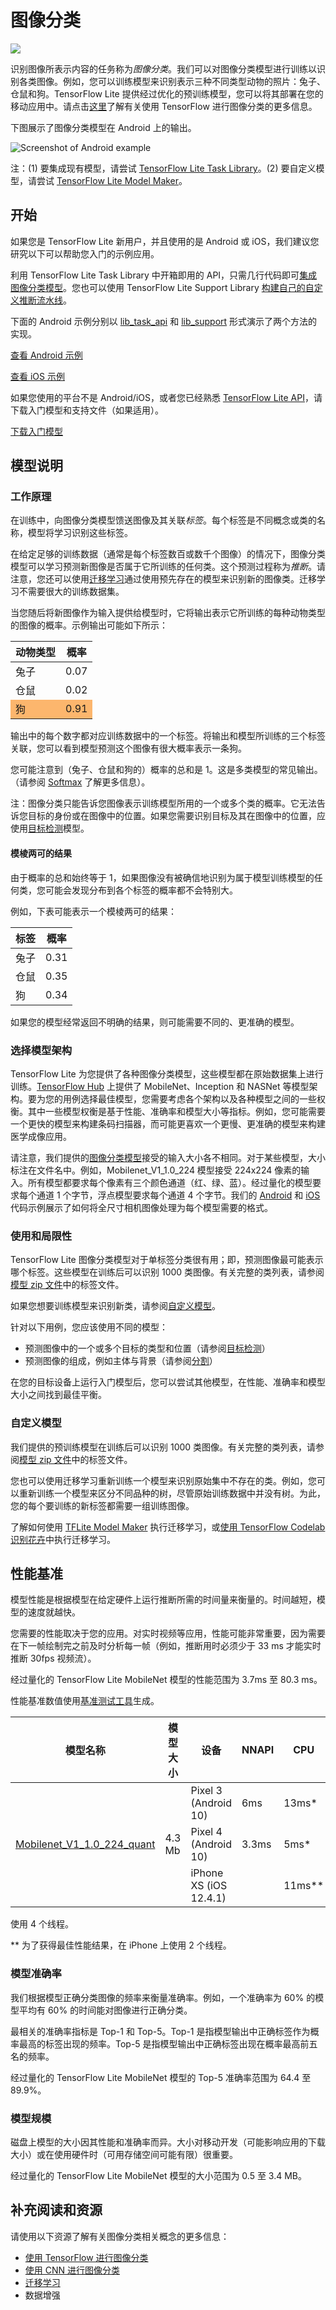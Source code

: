 # 图像分类

<img src="../images/image.png" class="attempt-right">

识别图像所表示内容的任务称为*图像分类*。我们可以对图像分类模型进行训练以识别各类图像。例如，您可以训练模型来识别表示三种不同类型动物的照片：兔子、仓鼠和狗。TensorFlow Lite 提供经过优化的预训练模型，您可以将其部署在您的移动应用中。请点击[这里](https://www.tensorflow.org/tutorials/images/classification)了解有关使用 TensorFlow 进行图像分类的更多信息。

下图展示了图像分类模型在 Android 上的输出。

<img src="https://github.com/tensorflow/docs-l10n/blob/master/site/zh-cn/lite/examples/image_classification/images/android_banana.png?raw=true" alt="Screenshot of Android example" class="">

注：(1) 要集成现有模型，请尝试 [TensorFlow Lite Task Library](https://www.tensorflow.org/lite/inference_with_metadata/task_library/image_classifier)。(2) 要自定义模型，请尝试 [TensorFlow Lite Model Maker](https://www.tensorflow.org/lite/models/modify/model_maker/image_classification)。

## 开始

如果您是 TensorFlow Lite 新用户，并且使用的是 Android 或 iOS，我们建议您研究以下可以帮助您入门的示例应用。

利用 TensorFlow Lite Task Library 中开箱即用的 API，只需几行代码即可[集成图像分类模型](../../inference_with_metadata/task_library/image_classifier)。您也可以使用 TensorFlow Lite Support Library [构建自己的自定义推断流水线](../../inference_with_metadata/lite_support)。

下面的 Android 示例分别以 [lib_task_api](https://github.com/tensorflow/examples/tree/master/lite/examples/image_classification/android/lib_task_api) 和 [lib_support](https://github.com/tensorflow/examples/tree/master/lite/examples/image_classification/android/lib_support) 形式演示了两个方法的实现。

<a class="button button-primary" href="https://github.com/tensorflow/examples/tree/master/lite/examples/image_classification/android">查看 Android 示例</a>

<a class="button button-primary" href="https://github.com/tensorflow/examples/tree/master/lite/examples/image_classification/ios">查看 iOS 示例</a>

如果您使用的平台不是 Android/iOS，或者您已经熟悉 [TensorFlow Lite API](https://www.tensorflow.org/api_docs/python/tf/lite)，请下载入门模型和支持文件（如果适用）。

<a class="button button-primary" href="https://storage.googleapis.com/download.tensorflow.org/models/tflite/mobilenet_v1_1.0_224_quant_and_labels.zip">下载入门模型</a>

## 模型说明

### 工作原理

在训练中，向图像分类模型馈送图像及其关联*标签*。每个标签是不同概念或类的名称，模型将学习识别这些标签。

在给定足够的训练数据（通常是每个标签数百或数千个图像）的情况下，图像分类模型可以学习预测新图像是否属于它所训练的任何类。这个预测过程称为*推断*。请注意，您还可以使用[迁移学习](https://www.tensorflow.org/tutorials/images/transfer_learning)通过使用预先存在的模型来识别新的图像类。迁移学习不需要很大的训练数据集。

当您随后将新图像作为输入提供给模型时，它将输出表示它所训练的每种动物类型的图像的概率。示例输出可能如下所示：

<table style="width: 40%;">
  <thead>
    <tr>
      <th>动物类型</th>
      <th>概率</th>
    </tr>
  </thead>
  <tbody>
    <tr>
      <td>兔子</td>
      <td>0.07</td>
    </tr>
    <tr>
      <td>仓鼠</td>
      <td>0.02</td>
    </tr>
    <tr>
      <td style="background-color: #fcb66d;">狗</td>
      <td style="background-color: #fcb66d;">0.91</td>
    </tr>
  </tbody>
</table>

输出中的每个数字都对应训练数据中的一个标签。将输出和模型所训练的三个标签关联，您可以看到模型预测这个图像有很大概率表示一条狗。

您可能注意到（兔子、仓鼠和狗的）概率的总和是 1。这是多类模型的常见输出。（请参阅 <a href="https://developers.google.com/machine-learning/crash-course/multi-class-neural-networks/softmax">Softmax</a> 了解更多信息）。

注：图像分类只能告诉您图像表示训练模型所用的一个或多个类的概率。它无法告诉您目标的身份或在图像中的位置。如果您需要识别目标及其在图像中的位置，应使用<a href="../object_detection/overview">目标检测</a>模型。

<h4>模棱两可的结果</h4>

由于概率的总和始终等于 1，如果图像没有被确信地识别为属于模型训练模型的任何类，您可能会发现分布到各个标签的概率都不会特别大。

例如，下表可能表示一个模棱两可的结果：


<table style="width: 40%;">   <thead>     <tr>       <th>标签</th>       <th>概率</th>     </tr>   </thead>   <tbody>     <tr>       <td>兔子</td>       <td>0.31</td>     </tr>     <tr>       <td>仓鼠</td>       <td>0.35</td>     </tr>     <tr>       <td>狗</td>       <td>0.34</td>     </tr>   </tbody> </table> 如果您的模型经常返回不明确的结果，则可能需要不同的、更准确的模型。

<h3>选择模型架构</h3>

TensorFlow Lite 为您提供了各种图像分类模型，这些模型都在原始数据集上进行训练。<a href="https://tfhub.dev/s?deployment-format=lite">TensorFlow Hub</a> 上提供了 MobileNet、Inception 和 NASNet 等模型架构。要为您的用例选择最佳模型，您需要考虑各个架构以及各种模型之间的一些权衡。其中一些模型权衡是基于性能、准确率和模型大小等指标。例如，您可能需要一个更快的模型来构建条码扫描器，而可能更喜欢一个更慢、更准确的模型来构建医学成像应用。

请注意，我们提供的<a href="https://www.tensorflow.org/lite/guide/hosted_models#image_classification">图像分类模型</a>接受的输入大小各不相同。对于某些模型，大小标注在文件名中。例如，Mobilenet_V1_1.0_224 模型接受 224x224 像素的输入。所有模型都要求每个像素有三个颜色通道（红、绿、蓝）。经过量化的模型要求每个通道 1 个字节，浮点模型要求每个通道 4 个字节。我们的 <a href="https://github.com/tensorflow/examples/tree/master/lite/examples/image_classification/android/EXPLORE_THE_CODE.md">Android</a> 和 <a href="https://github.com/tensorflow/examples/tree/master/lite/examples/image_classification/ios/EXPLORE_THE_CODE.md">iOS</a> 代码示例展示了如何将全尺寸相机图像处理为每个模型需要的格式。

<h3>使用和局限性</h3>

TensorFlow Lite 图像分类模型对于单标签分类很有用；即，预测图像最可能表示哪个标签。这些模型在训练后可以识别 1000 类图像。有关完整的类列表，请参阅<a href="https://storage.googleapis.com/download.tensorflow.org/models/tflite/mobilenet_v1_1.0_224_quant_and_labels.zip">模型 zip 文件</a>中的标签文件。

如果您想要训练模型来识别新类，请参阅<a href="#customize_model">自定义模型</a>。

针对以下用例，您应该使用不同的模型：

<ul>
  <li>预测图像中的一个或多个目标的类型和位置（请参阅<a href="../object_detection/overview">目标检测</a>）</li>
  <li>预测图像的组成，例如主体与背景（请参阅<a href="../segmentation/overview">分割</a>）</li>
</ul>

在您的目标设备上运行入门模型后，您可以尝试其他模型，在性能、准确率和模型大小之间找到最佳平衡。

<h3>自定义模型</h3>

我们提供的预训练模型在训练后可以识别 1000 类图像。有关完整的类列表，请参阅<a href="https://storage.googleapis.com/download.tensorflow.org/models/tflite/mobilenet_v1_1.0_224_quant_and_labels.zip">模型 zip 文件</a>中的标签文件。

您也可以使用迁移学习重新训练一个模型来识别原始集中不存在的类。例如，您可以重新训练一个模型来区分不同品种的树，尽管原始训练数据中并没有树。为此，您的每个要训练的新标签都需要一组训练图像。

了解如何使用 <a href="https://www.tensorflow.org/lite/models/modify/model_maker/image_classification">TFLite Model Maker</a> 执行迁移学习，或<a href="https://codelabs.developers.google.com/codelabs/recognize-flowers-with-tensorflow-on-android/index.html#0">使用 TensorFlow Codelab 识别花卉</a>中执行迁移学习。

<h2>性能基准</h2>

模型性能是根据模型在给定硬件上运行推断所需的时间量来衡量的。时间越短，模型的速度就越快。

您需要的性能取决于您的应用。对实时视频等应用，性能可能非常重要，因为需要在下一帧绘制完之前及时分析每一帧（例如，推断用时必须少于 33 ms 才能实时推断 30fps 视频流）。

经过量化的 TensorFlow Lite MobileNet 模型的性能范围为 3.7ms 至 80.3 ms。

性能基准数值使用<a href="https://www.tensorflow.org/lite/performance/benchmarks">基准测试工具</a>生成。

<table>
  <thead>
    <tr>
      <th>模型名称</th>
      <th>模型大小</th>
      <th>设备</th>
      <th>NNAPI</th>
      <th>CPU</th>
    </tr>
  </thead>
  <tr>
    <td rowspan="3">       <a href="https://storage.googleapis.com/download.tensorflow.org/models/tflite/mobilenet_v1_1.0_224_quant_and_labels.zip">Mobilenet_V1_1.0_224_quant</a>
</td>
    <td rowspan="3">       4.3 Mb</td>
    <td>Pixel 3 (Android 10)</td>
    <td>6ms</td>
    <td>13ms*</td>
  </tr>
   <tr>
     <td>Pixel 4 (Android 10)</td>
    <td>3.3ms</td>
    <td>5ms*</td>
  </tr>
   <tr>
     <td>iPhone XS (iOS 12.4.1)</td>
     <td></td>
    <td>11ms**</td>
  </tr>
</table>

使用 4 个线程。

** 为了获得最佳性能结果，在 iPhone 上使用 2 个线程。

### 模型准确率

我们根据模型正确分类图像的频率来衡量准确率。例如，一个准确率为 60% 的模型平均有 60% 的时间能对图像进行正确分类。

最相关的准确率指标是 Top-1 和 Top-5。Top-1 是指模型输出中正确标签作为概率最高的标签出现的频率。Top-5 是指模型输出中正确标签出现在概率最高前五名的频率。

经过量化的 TensorFlow Lite MobileNet 模型的 Top-5 准确率范围为 64.4 至 89.9%。

### 模型规模

磁盘上模型的大小因其性能和准确率而异。大小对移动开发（可能影响应用的下载大小）或在使用硬件时（可用存储空间可能有限）很重要。

经过量化的 TensorFlow Lite MobileNet 模型的大小范围为 0.5 至 3.4 MB。

## 补充阅读和资源

请使用以下资源了解有关图像分类相关概念的更多信息：

- [使用 TensorFlow 进行图像分类](https://www.tensorflow.org/tutorials/images/classification)
- [使用 CNN 进行图像分类](https://www.tensorflow.org/tutorials/images/cnn)
- [迁移学习](https://www.tensorflow.org/tutorials/images/transfer_learning)
- 数据增强
